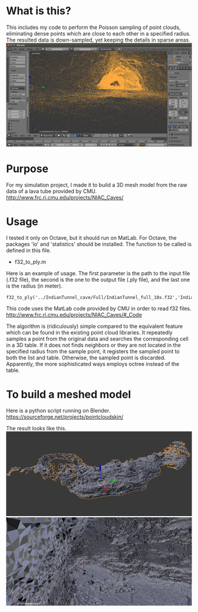 # What is this?

This includes my code to perform the Poisson sampling of point clouds, eliminating dense points which are close to each other in a specified radius.
The resulted data is down-sampled, yet keeping the details in sparse areas.
![](./img/sampled_point_cloud.png)

# Purpose
For my simulation project, I made it to build a 3D mesh model from the raw data of a lava tube provided by CMU.
http://www.frc.ri.cmu.edu/projects/NIAC_Caves/

# Usage
I tested it only on Octave, but it should run on MatLab. For Octave, the packages 'io' and 'statistics' should be installed.
The function to be called is defined in this file.
- f32_to_ply.m

Here is an example of usage. The first parameter is the path to the input file (.f32 file), the second is the one to the output file (.ply file), and the last one is the radius (in meter).
```
f32_to_ply('../IndianTunnel_cave/Full/IndianTunnel_full_10x.f32','IndianTunnel_full_10x_0.1_simple.ply',0.1)
```

This code uses the MatLab code provided by CMU in order to read f32 files.
http://www.frc.ri.cmu.edu/projects/NIAC_Caves/#_Code

The algorithm is (ridiculously) simple compared to the equivalent feature which can be found in the existing point cloud libraries. It repeatedly samples a point from the original data and searches the corresponding cell in a 3D table. If it does not finds neighbors or they are not located in the specified radius from the sample point, it registers the sampled point to both the list and table. Otherwise, the sampled point is discarded. Apparently, the more sophisticated ways employs octree instead of the table.

# To build a meshed model
Here is a python script running on Blender.
https://sourceforge.net/projects/pointcloudskin/

The result looks like this.
![](./img/meshed1.png)
![](./img/meshed2.png)

